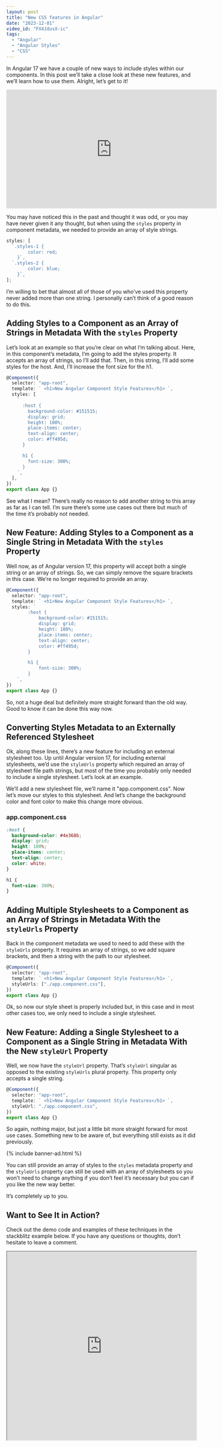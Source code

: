 ```yaml
---
layout: post
title: "New CSS features in Angular"
date: "2023-12-01"
video_id: "FX4JdusX-ic"
tags:
  - "Angular"
  - "Angular Styles"
  - "CSS"
---
```


<p class="intro"><span class="dropcap">I</span>n Angular 17 we have a couple of new ways to include styles within our components. In this post we’ll take a close look at these new features, and we’ll learn how to use them. Alright, let’s get to it!</p>

<iframe width="560" height="315" src="https://www.youtube.com/embed/FX4JdusX-ic?si=8WgN1FxoOMGHXSmc" title="YouTube video player" frameborder="0" allow="accelerometer; autoplay; clipboard-write; encrypted-media; gyroscope; picture-in-picture; web-share" allowfullscreen></iframe>

You may have noticed this in the past and thought it was odd, or you may have never given it any thought, but when using the `styles` property in component metadata, we needed to provide an array of style strings.

```typescript
styles: [
  `.styles-1 {
        color: red;
    }`,
  `.styles-2 {
        color: blue;
    }`,
];
```

I’m willing to bet that almost all of those of you who’ve used this property never added more than one string. I personally can’t think of a good reason to do this.

## Adding Styles to a Component as an Array of Strings in Metadata With the `styles` Property

Let’s look at an example so that you’re clear on what I’m talking about. Here, in this component’s metadata, I’m going to add the styles property. It accepts an array of strings, so I’ll add that. Then, in this string, I’ll add some styles for the host. And, I’ll increase the font size for the h1.

```typescript
@Component({
  selector: "app-root",
  template: ` <h1>New Angular Component Style Features</h1> `,
  styles: [
    `
      :host {
        background-color: #151515;
        display: grid;
        height: 100%;
        place-items: center;
        text-align: center;
        color: #ff495d;
      }

      h1 {
        font-size: 300%;
      }
    `,
  ],
})
export class App {}
```

See what I mean? There’s really no reason to add another string to this array as far as I can tell. I’m sure there’s some use cases out there but much of the time it’s probably not needed.

## New Feature: Adding Styles to a Component as a Single String in Metadata With the `styles` Property

Well now, as of Angular version 17, this property will accept both a single string or an array of strings. So, we can simply remove the square brackets in this case. We’re no longer required to provide an array.

```typescript
@Component({
  selector: "app-root",
  template: ` <h1>New Angular Component Style Features</h1> `,
  styles: `
        :host {
            background-color: #151515;
            display: grid;
            height: 100%;
            place-items: center;
            text-align: center;
            color: #ff495d;
        }

        h1 {
            font-size: 300%;
        }
    `,
})
export class App {}
```

So, not a huge deal but definitely more straight forward than the old way. Good to know it can be done this way now.

## Converting Styles Metadata to an Externally Referenced Stylesheet

Ok, along these lines, there’s a new feature for including an external stylesheet too. Up until Angular version 17, for including external stylesheets, we’d use the `styleUrls` property which required an array of stylesheet file path strings, but most of the time you probably only needed to include a single stylesheet. Let’s look at an example.

We’ll add a new stylesheet file, we’ll name it "app.component.css". Now let’s move our styles to this stylesheet. And let’s change the background color and font color to make this change more obvious.

### app.component.css

```css
:host {
  background-color: #4e368b;
  display: grid;
  height: 100%;
  place-items: center;
  text-align: center;
  color: white;
}

h1 {
  font-size: 300%;
}
```

## Adding Multiple Stylesheets to a Component as an Array of Strings in Metadata With the `styleUrls` Property

Back in the component metadata we used to need to add these with the `styleUrls` property. It requires an array of strings, so we add square brackets, and then a string with the path to our stylesheet.

```typescript
@Component({
  selector: "app-root",
  template: ` <h1>New Angular Component Style Features</h1> `,
  styleUrls: ["./app.component.css"],
})
export class App {}
```

Ok, so now our style sheet is properly included but, in this case and in most other cases too, we only need to include a single stylesheet.

## New Feature: Adding a Single Stylesheet to a Component as a Single String in Metadata With the New `styleUrl` Property

Well, we now have the `styleUrl` property. That’s `styleUrl` singular as opposed to the existing `styleUrls` plural property. This property only accepts a single string.

```typescript
@Component({
  selector: "app-root",
  template: ` <h1>New Angular Component Style Features</h1> `,
  styleUrl: "./app.component.css",
})
export class App {}
```

So again, nothing major, but just a little bit more straight forward for most use cases. Something new to be aware of, but everything still exists as it did previously.

{% include banner-ad.html %}

You can still provide an array of styles to the `styles` metadata property and the `styleUrls` property can still be used with an array of stylesheets so you won’t need to change anything if you don’t feel it’s necessary but you can if you like the new way better.

It’s completely up to you.

## Want to See It in Action?

Check out the demo code and examples of these techniques in the stackblitz example below. If you have any questions or thoughts, don’t hesitate to leave a comment.

<iframe src="https://stackblitz.com/edit/stackblitz-starters-ubxwjp?ctl=1&embed=1&file=src%2Fmain.ts" style="height: 500px; width: 100%; margin-bottom: 1.5em; display: block;">
